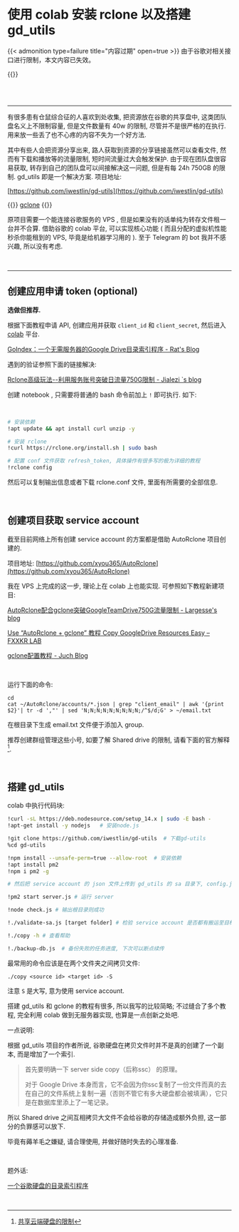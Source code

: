 # 使用 colab 安装 rclone 以及搭建 gd_utils


<!--more-->

{{< admonition type=failure title="内容过期" open=true >}}
由于谷歌对相关接口进行限制，本文内容已失效。

{{</admonition>}}

</br>
</br>

---

有很多患有仓鼠综合征的人喜欢到处收集, 把资源放在谷歌的共享盘中, 这类团队盘名义上不限制容量, 但是文件数量有 40w 的限制, 尽管并不是很严格的在执行. 用来放一些丢了也不心疼的内容不失为一个好方法.

其中有些人会把资源分享出来, 路人获取到资源的分享链接虽然可以查看文件, 然而有下载和播放等的流量限制, 短时间流量过大会触发保护. 由于现在团队盘很容易获取, 转存到自己的团队盘可以间接解决这一问题, 但是有每 24h 750GB 的限制. gd_utils 即是一个解决方案. 项目地址:

[https://github.com/iwestlin/gd-utils](https://github.com/iwestlin/gd-utils)

{{<admonition title="类似的项目">}}
[gclone](https://github.com/donwa/gclone)
{{</admonition>}}

原项目需要一个能连接谷歌服务的 VPS , 但是如果没有的话单纯为转存文件租一台并不合算. 借助谷歌的 colab 平台, 可以实现核心功能 ( 而且分配的虚拟机性能秒杀你能租到的 VPS, 毕竟是给机器学习用的 ). 至于 Telegram 的 bot 我并不感兴趣, 所以没有考虑.
    
</br>

---

## 创建应用申请 token (optional)

**选做但推荐.**

根据下面教程申请 API, 创建应用并获取 `client_id` 和 `client_secret`, 然后进入 [colab](https://colab.research.google.com) 平台.

[GoIndex：一个无需服务器的Google Drive目录索引程序 - Rat's Blog](https://www.moerats.com/archives/1001/)

遇到的验证参照下面的链接解决:

[Rclone高级玩法--利用服务账号突破日流量750G限制 - Jialezi `s blog](http://blog.jialezi.net/?post=153)

创建 notebook , 只需要将普通的 bash 命令前加上 `!` 即可执行. 如下:

</br>

```bash
# 安装依赖
!apt update && apt install curl unzip -y

# 安装 rclone
!curl https://rclone.org/install.sh | sudo bash

# 配置 conf 文件获取 refresh_token, 具体操作有很多写的极为详细的教程
!rclone config
```

然后可以复制输出信息或者下载 rclone.conf 文件, 里面有所需要的全部信息.

</br>

## 创建项目获取 service account

截至目前网络上所有创建 service account 的方案都是借助 AutoRclone 项目创建的.

项目地址: [https://github.com/xyou365/AutoRclone](https://github.com/xyou365/AutoRclone)

我在 VPS 上完成的这一步, 理论上在 colab 上也能实现. 可参照如下教程新建项目: 

[AutoRclone配合gclone突破GoogleTeamDrive750G流量限制 - Largesse's blog](https://largesse.12306.recipes/posts/e5e17474.html#%E5%AE%89%E8%A3%85%E8%AF%A6%E7%BB%86%E8%BF%87%E7%A8%8B)

[Use “AutoRclone + gclone” 教程 Copy GoogleDrive Resources Easy – FXXKR LAB](http://fxxkr.com/2020/03/27/autorclone-gclone-googledrive/)

[gclone配置教程 - Juch Blog](https://blog.juchiahau.com/2020/04/gclone-config.html)

<!--

```bash
# 升级源与安装必备的环境, 注意 colab 需要前缀 !
apt update -y &&　apt upgrade -y
apt install wget curl screen git sudo python3-distutils -y
sudo -i

# 安装 python3 & pip3
apt install python3 python3-pip -y

# 下载并安装 AutoRclone
cd ~
git clone https://github.com/xyou365/AutoRclone && cd AutoRclone && sudo pip3 install -r requirements.txt
```
-->

​    

运行下面的命令:

```
cd
cat ~/AutoRclone/accounts/*.json | grep "client_email" | awk '{print $2}'| tr -d ',"' | sed 'N;N;N;N;N;N;N;N;N;/^$/d;G' > ~/email.txt
```

在根目录下生成 email.txt 文件便于添加入 group.

推荐创建群组管理这些小号, 如要了解 Shared drive 的限制, 请看下面的官方解释[^1].

​    

## 搭建 gd_utils

colab 中执行代码块:
```bash
!curl -sL https://deb.nodesource.com/setup_14.x | sudo -E bash -
!apt-get install -y nodejs   # 安装node.js

!git clone https://github.com/iwestlin/gd-utils  # 下载gd-utils
%cd gd-utils

!npm install --unsafe-perm=true --allow-root  # 安装依赖
!apt install pm2
!npm i pm2 -g

# 然后把 service account 的 json 文件上传到 gd_utils 的 sa 目录下, config.js 修改参数后替换文件, colab 里可以直接双击打开修改保存. 这一步我建议预先把文件传到自己的谷歌硬盘, 运行时从谷歌硬盘复制    

!pm2 start server.js # 运行 server

!node check.js # 输出根目录则成功

!./validate-sa.js [target folder] # 检验 service account 是否都有搬运至目标文件夹的权限, [target folder] 为文件夹的 ID

!./copy -h # 查看帮助

!./backup-db.js  # 备份失败的任务进度, 下次可以断点续传
```

最常用的命令应该是在两个文件夹之间拷贝文件:

`./copy <source id> <target id> -S`

注意 `S` 是大写, 意为使用 service account.

搭建 gd_utils 和 gclone 的教程有很多, 所以我写的比较简略; 不过缝合了多个教程, 完全利用 colab 做到无服务器实现, 也算是一点创新之处吧.

一点说明:

根据 gd_utils 项目的作者所说, 谷歌硬盘在拷贝文件时并不是真的创建了一个副本, 而是增加了一个索引.

> 首先要明确一下 server side copy（后称ssc） 的原理。
>
> 对于 Google Drive 本身而言，它不会因为你ssc复制了一份文件而真的去在自己的文件系统上复制一遍（否则不管它有多大硬盘都会被填满），它只是在数据库里添上了一笔记录。

所以 Shared drive 之间互相拷贝大文件不会给谷歌的存储造成额外负担, 这一部分的负罪感可以放下. 

毕竟有薅羊毛之嫌疑, 请合理使用, 并做好随时失去的心理准备.

​    

题外话:

[一个谷歌硬盘的目录索引程序](https://github.com/Aicirou/goindex-theme-acrou)

​    

[^1]:[共享云端硬盘的限制](https://support.google.com/a/answer/7338880?hl=zh-Hans)
